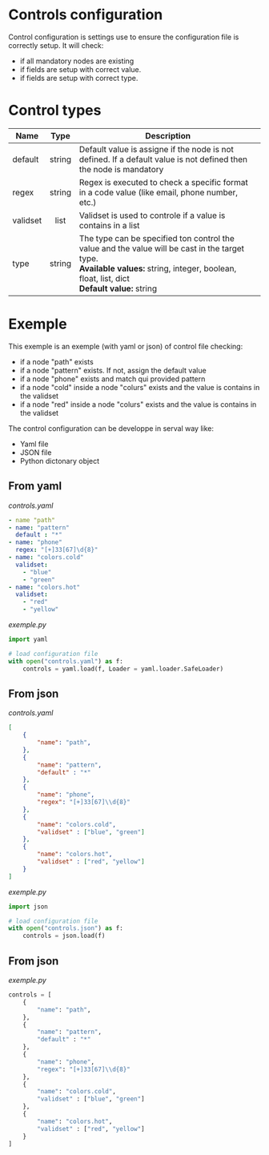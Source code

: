 # Controls configuration

Control configuration is settings use to ensure the configuration file is correctly setup. It will check:
- if all mandatory nodes are existing
- if fields are setup with correct value.
- if fields are setup with correct type.

# Control types
| Name     |  Type  | Description |
|----------|:------:|-------------|
| default  | string | Default value is assigne if the node is not defined. If a default value is not defined then the node is mandatory
| regex    | string | Regex is executed to check a specific format in a code value (like email, phone number, etc.)
| validset |  list  | Validset is used to controle if a value is contains in a list
| type |  string  | The type can be specified ton control the value and the value will be cast in the target type. <br> __Available values:__ string, integer, boolean, float, list, dict  <br> __Default value:__ string

# Exemple
This exemple is an exemple (with yaml or json) of control file checking:
- if a node "path" exists
- if a node "pattern" exists. If not, assign the default value
- if a node "phone" exists and match qui provided pattern
- if a node "cold" inside a node "colurs" exists and the value is contains in the validset
- if a node "red" inside a node "colurs" exists and the value is contains in the validset

The control configuration can be developpe in serval way like:
* Yaml file
* JSON file
* Python dictonary object

## From yaml
_controls.yaml_
``` yaml
- name "path"
- name: "pattern"
  default : "*"
- name: "phone"
  regex: "[+]33[67]\d{8}"
- name: "colors.cold"
  validset:
    - "blue"
    - "green"
- name: "colors.hot"
  validset:
    - "red"
    - "yellow"
```
_exemple.py_
``` python
import yaml

# load configuration file
with open("controls.yaml") as f:
    controls = yaml.load(f, Loader = yaml.loader.SafeLoader)
```
## From json
_controls.yaml_
``` json
[
    {
        "name": "path",
    },
    {
        "name": "pattern",
        "default" : "*"
    },
    {
        "name": "phone",
        "regex": "[+]33[67]\\d{8}"
    },
    {
        "name": "colors.cold",
        "validset" : ["blue", "green"]
    },
    {
        "name": "colors.hot",
        "validset" : ["red", "yellow"]
    }
]
```
_exemple.py_
``` python
import json

# load configuration file
with open("controls.json") as f:
    controls = json.load(f)
```


## From json
_exemple.py_
``` python
controls = [
    {
        "name": "path",
    },
    {
        "name": "pattern",
        "default" : "*"
    },
    {
        "name": "phone",
        "regex": "[+]33[67]\\d{8}"
    },
    {
        "name": "colors.cold",
        "validset" : ["blue", "green"]
    },
    {
        "name": "colors.hot",
        "validset" : ["red", "yellow"]
    }
]

```